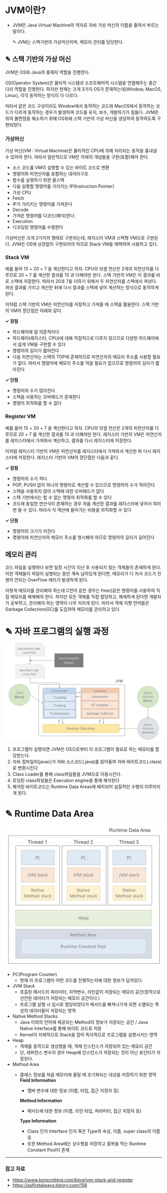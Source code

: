 # JVM이란?
- JVM은 Java Virtual Machine의 약자로 자바 가상 머신의 이름을 줄여서 부르는 말이다.

    ✎ JVM는 스택기반의 가상머신이며, 메모리 관리를 담당한다.
## ✎ 스택 기반의 가상 머신
JVM은 OS와 Java의 중재자 역할을 진행한다. 

OS(Operator System)은 물리적 시스템과 소프트웨어적 시스템을 연결해주는 중간 다리 역할을 진행한다.
하지만 현재는 크게 3가지 OS가 존재하는데(Window, MacOS, Linux), 각각 동작하는 방식이 다 다르다.

따라서 같은 코드 구성이라도 Window에서 동작하는 코드와 MacOS에서 동작하는 코드가 다르게 동작하는 경우가 발생하여 코드를 유지, 보수, 개발하기가 힘들다. 
JVM은 위의 불편점을 해소하기 위해 OS위에 스택 기반의 가상 머신을 생성하여 동작하도록 구현되었다.

### 가상머신

가상 머신(VM : Virtual Machine)은 물리적인 CPU에 의해 처리되는 동작을 흉내낼 수 있어야 한다. 
따라서 일반적으로 VM은 아래의 개념들을 구현(포함)해야 한다.

- 소스 코드를 VM이 실행할 수 있는 바이트 코드로 변환
- 명령어와 피연산자를 포함하는 데이터구조
- 함수를 실행하기 위한 콜스택
- 다음 실행할 명령어를 가리키는 IP(Instruction Pointer)
- 가상 CPU
- Fetch
- IP가 가리키는 명령어를 가져온다
- Decode
- 가져온 명령어를 디코드(해석)한다.
- Execution
- 디코딩된 명령어를 수행한다

가상머신은 크게 2가지의 형태로 구분되는데, 레지스터 VM과 스택형 VM으로 구분된다.
JVM은 OS에 상관없이 구현되어야 하므로 Stack VM을 채택하여 사용하고 있다.

### Stack VM
예를 들어 13 + 20 + 7 을 계산한다고 하자. 
CPU의 덧셈 연산은 2개의 피연산자를 다루므로 20 + 7 를 계산한 결과를 13 과 더해야만 한다. 
스택 기반의 VM은 이 결과를 바로 스택에 저장한다.
따라서 20과 7을 더하기 위해서 두 피연산자를 스택에서 꺼낸다. 
꺼낸 결과를 가지고 계산한 뒤에 다시 결과를 스택에 넣어 계산하는 방식으로 동작하게 된다.

이처럼 스택 기반의 VM은 피연산자를 저장하고 가져올 때 스택을 활용한다. 
스택 기반의 VM의 장단점은 아래와 같다.

**✓ 장점**
- 하드웨어에 덜 의존적이다 
- 하드웨어(레지스터, CPU)에 대해 직접적으로 다루지 않으므로 다양한 하드웨어에서 쉽게 VM을 구현할 수 있다 
- 명령어의 길이가 짧아진다 
- 다음 피연산자는 스택의 TOP에 존재하므로 피연산자의 메모리 주소를 사용할 필요가 없다. 따라서 명령어에 메모리 주소를 적을 필요가 없으므로 명령어의 길이가 짧아진다

**✓ 단점**
- 명령어의 수가 많아진다 
- 스택을 사용하는 오버헤드가 존재한다 
- 명령어 최적화를 할 수 없다

### Register VM
예를 들어 13 + 20 + 7 을 계산한다고 하자. 
CPU의 덧셈 연산은 2개의 피연산자를 다루므로 20 + 7 를 계산한 결과를 13 과 더해야만 한다. 
레지스터 기반의 VM은 피연산자를 레지스터에서 가져와서 계산하고, 결과를 다시 레지스터에 저장한다.

이처럼 레지스터 기반의 VM은 피연산자를 레지스터에서 가져와서 계산한 뒤 다시 레지스터에 저장한다. 
레지스터 기반의 VM의 장단점은 다음과 같다.

**✓ 장점** 
- 명령어의 수가 적다 
- POP, PUSH 없이 하나의 명령어로 계산할 수 있으므로 명령어의 수가 적어진다 
- 스택을 사용하지 않아 스택에 대한 오버헤드가 없다 
- 스택 기반에서는 할 수 없는 명령어 최적화를 할 수 있다 
- 코드에 동일한 연산식이 존재하는 경우 처음 계산한 결과를 레지스터에 넣어서 여러번 쓸 수 있다. 따라서 식 계산에 들어가는 비용을 최적화할 수 있다

**✓ 단점**
- 명령어의 크기가 커진다 
- 명령어에 피연산자의 메모리 주소를 명시해야 하므로 명령어의 길이가 길어진다

## 메모리 관리
코드 파일을 실행하다 보면 일정 시간이 지난 후 사용되지 않는 객체들이 존재하게 된다. 
이런 객체들이 파일이 실행되는 동안 계속 남아있게 된다면, 메모리가 다 차서 코드가 진행이 안되는 OverFlow 에러가 발생하게 된다.

이렇게 메모리를 관리해야 하는데 C언어 같은 경우는 free()같은 명령어를 사용하여 직접 메모리를 해제해야 한다.
하지만 모든 객체를 직접 할당하고, 해제하게 된다면 개발자가 공부하고, 관리해야 하는 영역이 너무 커지게 된다.
따라서 객체 지향 언어들은 Garbage Collection(GC)를 도입하여 메모리를 관리하고 있다.

# ✎ 자바 프로그램의 실행 과정
![JVMLodingCode.png](image%2Fjvm%2FJVMLodingCode.png)
1. 프로그램이 실행되면 JVM은 OS으로부터 이 프로그램이 필요로 하는 메모리를 할당받는다.
2. 자바 컴파일러(javac)가 자바 소스코드(.java)를 읽어들여 자바 바이트코드(.class)로 변환시킨다
3. Class Loader를 통해 class파일들을 JVM으로 이동시킨다.
4. 로딩된 class파일들은 Execution engine을 통해 해석된다
5. 해석된 바이트코드는 Runtime Data Areas에 배치되어 실질적인 수행이 이루어지게 된다.

# ✎ Runtime Data Area
![runtimeDataArea.png](image%2Fjvm%2FruntimeDataArea.png)
- PC(Program Counter)
  - 현재 이 프로그램이 어떤 코드를 진행하는지에 대한 정보가 담겨있다.
- JVM Stack
  - 호출된 메서드의 파라미터, 지역변수, 리턴값이 저장되는 메모리 공간(정적으로 선언한 데이터가 저장되는 메모리 공간이다.)
  - 프로그램 실행 시 임시로 할당되었다가 메서드를 빠져나가게 되면 소멸되는 특성의 데이터들이 저장되는 영역
- Native Method Stacks
  - Java 이외의 언어에 제공되는 Method의 정보가 저장되는 공간 / Java Native Interface를 통해 바이트 코드로 저장 
  - Kernel이 자체적으로 Stack을 잡아 독자적으로 프로그램을 실행시키는 영역
- Heap
  - 객체를 동적으로 생성했을 때, 객체 인스턴스가 저장되어 있는 메모리 공간
  - 단, 레퍼런스 변수의 경우 Heap에 인스턴스가 저장되는 것이 아닌 포인터가 저장된다.
- Method Area
  - 클래스 정보를 처음 메모리에 올릴 때 초기화되는 대상을 저장하기 위한 영역
    **Field Information**
    - 멤버 변수에 대한 정보 (이름, 타입, 접근 지정자 등)
    
    **Method Information** 
    - 메서드에 대한 정보 (이름, 리턴 타입, 파라미터, 접근 지정자 등)

    **Type Information** 
    - Class 인지 Interface 인지 혹은 Type의 속성, 이름, super class의 이름 등 
    - 또한 Method Area에는 상수형을 저장하고 중복을 막는 Runtime Constant Pool이 존재

---
### 참고 자료
- https://www.korecmblog.com/blog/jvm-stack-and-register
- https://asfirstalways.tistory.com/158

